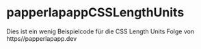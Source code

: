 # papperlapappCSSLengthUnits

Dies ist ein wenig Beispielcode für die CSS Length Units Folge von https//papperlapapp.dev
